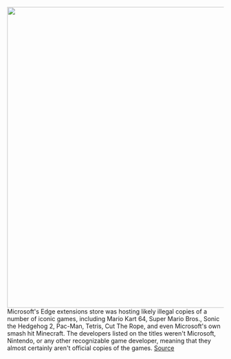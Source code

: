 <img src='https://cdn.vox-cdn.com/thumbor/F-ugJ3ZcKBHEm9HdQIm03sU6LMI=/0x0:527x358/1200x800/filters:focal(222x137:306x221)/cdn.vox-cdn.com/uploads/chorus_image/image/68812990/Screen_Shot_2021_02_12_at_4.54.10_PM.0.png' width='700px' /><br/>
Microsoft's Edge extensions store was hosting likely illegal copies of a number of iconic games, including Mario Kart 64, Super Mario Bros., Sonic the Hedgehog 2, Pac-Man, Tetris, Cut The Rope, and even Microsoft's own smash hit Minecraft. The developers listed on the titles weren't Microsoft, Nintendo, or any other recognizable game developer, meaning that they almost certainly aren't official copies of the games.
<a href='https://www.theverge.com/2021/2/12/22281033/microsoft-edge-extensions-mario-kart-64-sonic-minecraft-games'> Source <a/>